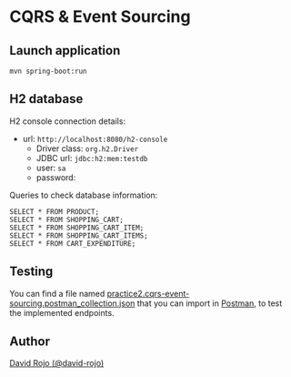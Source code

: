 # CQRS & Event Sourcing

## Launch application

```
mvn spring-boot:run
```

## H2 database

H2 console connection details:

* url: ```http://localhost:8080/h2-console```
  * Driver class: ```org.h2.Driver```
  * JDBC url: ```jdbc:h2:mem:testdb```
  * user: ```sa```
  * password: 

Queries to check database information:

```
SELECT * FROM PRODUCT;
SELECT * FROM SHOPPING_CART;
SELECT * FROM SHOPPING_CART_ITEM;
SELECT * FROM SHOPPING_CART_ITEMS;
SELECT * FROM CART_EXPENDITURE;
```
## Testing

You can find a file named [practice2.cqrs-event-sourcing.postman_collection.json](practice2.cqrs-event-sourcing.postman_collection.json) that you can import in [Postman](https://www.postman.com/), to test the implemented endpoints.

## Author

[David Rojo (@david-rojo)](https://github.com/david-rojo)
